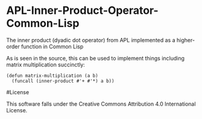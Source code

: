 APL-Inner-Product-Operator-Common-Lisp
======================================

The inner product (dyadic dot operator) from APL implemented as a higher-order function in Common Lisp

As is seen in the source, this can be used to implement things including matrix multiplication succinctly:

    (defun matrix-multiplication (a b)
      (funcall (inner-product #'+ #'*) a b))

#License

This software falls under the Creative Commons Attribution 4.0 International License.
